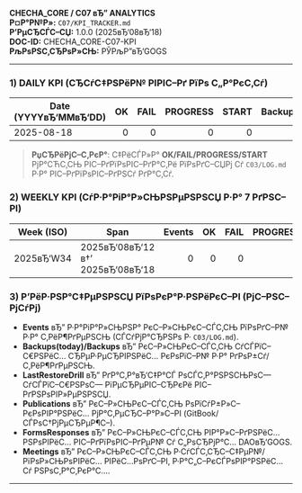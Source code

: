 **CHECHA_CORE / C07 вЂ” ANALYTICS**  
**Р¤Р°Р№Р»:** `C07/KPI_TRACKER.md`  
**Р’РµСЂСЃС–СЏ:** 1.0.0 (2025вЂ‘08вЂ‘18)  
**DOC-ID:** CHECHA_CORE-C07-KPI  
**РљРѕРЅС‚СЂРѕР»СЊ:** РЎРљР”вЂ‘GOGS  
<!-- РЎ.Р§. | DAOвЂ‘GOGS -->
---

### 1) DAILY KPI (СЂСѓС‡РЅРёР№ РІРІС–Рґ РїРѕ С„Р°РєС‚Сѓ)

| Date (YYYYвЂ‘MMвЂ‘DD) | OK | FAIL | PROGRESS | START | Backups(today) | LastBackup(time) | LastRestoreDrill | Publications | FormsResponses | Meetings | Notes |
|---|---:|---:|---:|---:|---:|---|---|---:|---:|---:|---|
| 2025-08-18 | 0 | 0 | 0 | 0 | 0 |  |  | 0 | 0 | 0 |  | C03/LOG.md:<рядок/ID> |\r\n| 2025вЂ‘08вЂ‘18 | 0 | 0 | 0 | 0 | 0 | вЂ” | вЂ” | 0 | 0 | 0 | СЃС‚Р°СЂС‚ РїР°РєРµС‚Р° C07 v1.0 |

> **РџСЂРёРјС–С‚РєР°**: С‡РёСЃР»Р° **OK/FAIL/PROGRESS/START** РјР°СЋС‚СЊ РІС–РґРїРѕРІС–РґР°С‚Рё РїРѕРґС–СЏРј Сѓ `C03/LOG.md` Р·Р° РІС–РґРїРѕРІС–РґРЅСѓ РґР°С‚Сѓ.

### 2) WEEKLY KPI (СѓР·Р°РіР°Р»СЊРЅРµРЅРЅСЏ Р·Р° 7 РґРЅС–РІ)

| Week (ISO) | Span | Events | OK | FAIL | PROGRESS | START | Backups | LastBackup | LastRestoreDrill |
|---|---|---:|---:|---:|---:|---:|---:|---|---|
| 2025вЂ‘W34 | 2025вЂ‘08вЂ‘12 в†’ 2025вЂ‘08вЂ‘18 | 0 | 0 | 0 | 0 | 0 | 0 | вЂ” | вЂ” |

### 3) Р’РёР·РЅР°С‡РµРЅРЅСЏ РїРѕРєР°Р·РЅРёРєС–РІ (РјС–РЅС–РјСѓРј)
- **Events** вЂ” Р·Р°РіР°Р»СЊРЅР° РєС–Р»СЊРєС–СЃС‚СЊ РїРѕРґС–Р№ Р·Р° С‚РёР¶РґРµРЅСЊ (СЃСѓРјР°СЂРЅРѕ Р· `C03/LOG.md`).
- **Backups(today)/Backups** вЂ” РєС–Р»СЊРєС–СЃС‚СЊ СѓСЃРїС–С€РЅРёС… СЂРµР·РµСЂРІРЅРёС… РєРѕРїС–Р№ Р·Р° РґРѕР±Сѓ/С‚РёР¶РґРµРЅСЊ.
- **LastRestoreDrill** вЂ” РґР°С‚Р°вЂ‘С‡Р°СЃ РѕСЃС‚Р°РЅРЅСЊРѕС— СѓСЃРїС–С€РЅРѕС— РїРµСЂРµРІС–СЂРєРё РІС–РґРЅРѕРІР»РµРЅРЅСЏ.
- **Publications** вЂ” РєС–Р»СЊРєС–СЃС‚СЊ РѕРїСѓР±Р»С–РєРѕРІР°РЅРёС… РјР°С‚РµСЂС–Р°Р»С–РІ (GitBook/СЃРѕС†РјРµСЂРµР¶С–).
- **FormsResponses** вЂ” РєС–Р»СЊРєС–СЃС‚СЊ РІР°Р»С–РґРЅРёС… РЅРѕРІРёС… РІС–РґРїРѕРІС–РґРµР№ Сѓ С„РѕСЂРјР°С… DAOвЂ‘GOGS.
- **Meetings** вЂ” РєС–Р»СЊРєС–СЃС‚СЊ Р·СѓСЃС‚СЂС–С‡РµР№/РїРѕР»СЊРѕРІРёС… РІРёС…РѕРґС–РІ, Р·Р°С„С–РєСЃРѕРІР°РЅРёС… Сѓ РЅРѕС‚Р°С‚РєР°С….

---


